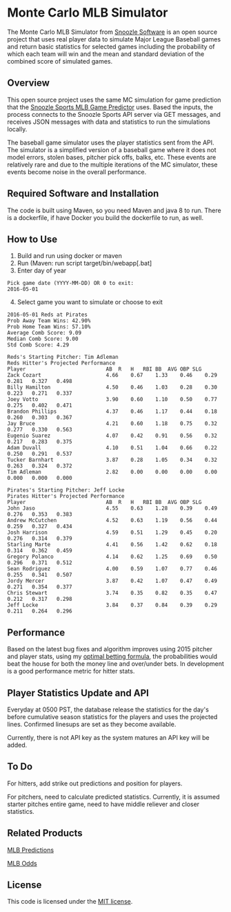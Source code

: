# Monte Carlo MLB Simulator

The Monte Carlo MLB Simulator from [Snoozle Software](http://www.snoozle.net) is an open source project that uses real player data to simulate Major League Baseball games and return basic statistics for selected games including the probability of which each team will win and the mean and standard deviation of the combined score of simulated games. 

## Overview

This open source project uses the same MC simulation for game prediction that the [Snoozle Sports MLB Game Predictor](http://sports.snoozle.net/mlb/predictions.jsp) uses. Based the inputs, the process connects to the Snoozle Sports API server via GET messages, and receives JSON messages with data and statistics to run the simulations locally. 

The baseball game simulator uses the player statistics sent from the API. The simulator is a simplified version of a baseball game where it does not model errors, stolen bases, pitcher pick offs, balks, etc. These events are relatively rare and due to the multiple iterations of the MC simulator, these events become noise in the overall performance.

## Required Software and Installation

The code is built using Maven, so you need Maven and java 8 to run. There is a dockerfile, if have Docker you build the dockerfile to run, as well.

## How to Use

1. Build and run using docker or maven
2. Run (Maven: run script target/bin/webapp[.bat]
3. Enter day of year
```
Pick game date (YYYY-MM-DD) OR 0 to exit:
2016-05-01
```
4. Select game you want to simulate or choose to exit
```
2016-05-01 Reds at Pirates
Prob Away Team Wins: 42.90%
Prob Home Team Wins: 57.10%
Average Comb Score: 9.09
Median Comb Score: 9.00
Std Comb Score: 4.29

Reds's Starting Pitcher: Tim Adleman
Reds Hitter's Projected Performance
Player                        	AB	R	H	RBI	BB	AVG	OBP	SLG
Zack Cozart                   	4.66	0.67	1.33	0.46	0.29	0.281	0.327	0.498
Billy Hamilton                	4.50	0.46	1.03	0.28	0.30	0.223	0.271	0.337
Joey Votto                    	3.90	0.60	1.10	0.50	0.77	0.275	0.402	0.471
Brandon Phillips              	4.37	0.46	1.17	0.44	0.18	0.260	0.303	0.367
Jay Bruce                     	4.21	0.60	1.18	0.75	0.32	0.277	0.330	0.563
Eugenio Suarez                	4.07	0.42	0.91	0.56	0.32	0.217	0.283	0.375
Adam Duvall                   	4.10	0.51	1.04	0.66	0.22	0.250	0.291	0.537
Tucker Barnhart               	3.87	0.28	1.05	0.34	0.32	0.263	0.324	0.372
Tim Adleman                   	2.82	0.00	0.00	0.00	0.00	0.000	0.000	0.000

Pirates's Starting Pitcher: Jeff Locke
Pirates Hitter's Projected Performance
Player                        	AB	R	H	RBI	BB	AVG	OBP	SLG
John Jaso                     	4.55	0.63	1.28	0.39	0.49	0.276	0.353	0.383
Andrew McCutchen              	4.52	0.63	1.19	0.56	0.44	0.259	0.327	0.434
Josh Harrison                 	4.59	0.51	1.29	0.45	0.20	0.276	0.314	0.379
Starling Marte                	4.41	0.56	1.42	0.62	0.18	0.314	0.362	0.459
Gregory Polanco               	4.14	0.62	1.25	0.69	0.50	0.296	0.371	0.512
Sean Rodriguez                	4.00	0.59	1.07	0.77	0.46	0.255	0.341	0.507
Jordy Mercer                  	3.87	0.42	1.07	0.47	0.49	0.271	0.354	0.377
Chris Stewart                 	3.74	0.35	0.82	0.35	0.47	0.212	0.317	0.298
Jeff Locke                    	3.84	0.37	0.84	0.39	0.29	0.211	0.264	0.296

```

## Performance

Based on the latest bug fixes and algorithm improves using 2015 pitcher and player stats, using my [optimal betting formula](http://sports.snoozle.net/articles/story/optimized-betting-for-multiple-games-at-the-same-time), the probabilities would beat the house for both the money line and over/under bets. In development is a good performance metric for hitter stats. 

## Player Statistics Update and API

Everyday at 0500 PST, the database release the statistics for the day's before cumulative season statistics for the players and uses the projected lines. Confirmed linesups are set as they become available.

Currently, there is not API key as the system matures an API key will be added.   

## To Do

For hitters, add strike out predictions and position for players. 

For pitchers, need to calculate predicted statistics. Currently, it is assumed starter pitches entire game, need to have middle reliever and closer statistics. 

## Related Products

[MLB Predictions](http://sports.snoozle.net/mlb/predictions.jsp)

[MLB Odds](http://sports.snoozle.net/mlb/betting-lines.jsp)

## License

This code is licensed under the [MIT license](https://opensource.org/licenses/MIT). 